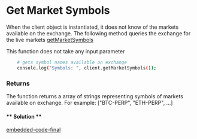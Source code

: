 # Get Market Symbols

When the client object is instantiated, it does not know of the markets available on the exchange. 
The following method queries the exchange for the live markets [getMarketSymbols](https://github.com/fireflyprotocol/firefly-client/blob/14ad7e6bc2fe472e23c221fb92c45c305a85ca96/src/fireflyClient.ts#L715)

This function does not take any input parameter

```bash
    # gets symbol names available on exchange
    console.log("Symbols: ", client.getMarketSymbols());
  ```

### Returns

The function returns a array of strings representing symbols of markets available on exchange. For example: ["BTC-PERP", "ETH-PERP", ...]

<!-- tabs:start -->

#### ** Solution **

[embedded-code-final](./assets/1.2-sample-code.ts ':include :type=code embed-final')

<!-- tabs:end -->

